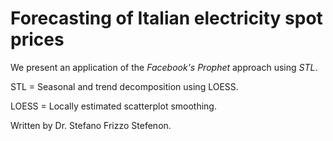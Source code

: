 # Forecasting of Italian electricity spot prices

We present an application of the _Facebook's Prophet_ approach using _STL_.

STL = Seasonal and trend decomposition using LOESS.

LOESS = Locally estimated scatterplot smoothing.

Written by Dr. Stefano Frizzo Stefenon.
